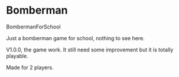 # Bomberman
BombermanForSchool

Just a bomberman game for school, nothing to see here.


V1.0.0, the game work. It still need some improvement but it is totally playable.

Made for 2 players.
